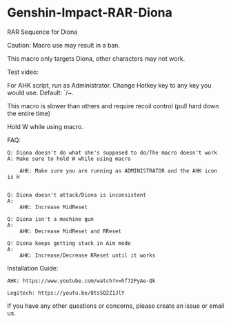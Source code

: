 # Genshin-Impact-RAR-Diona
RAR Sequence for Diona

Caution: Macro use may result in a ban.

This macro only targets Diona, other characters may not work.

Test video: 

For AHK script, run as Administrator. Change Hotkey key to any key you would use. Default: `/~.

This macro is slower than others and require recoil control (pull hard down the entire time)

Hold W while using macro.

FAQ:

	Q: Diona doesn't do what she's supposed to do/The macro doesn't work
    A: Make sure to hold W while using macro
		
        AHK: Make sure you are running as ADMINISTRATOR and the AHK icon is H
	

    Q: Diona doesn't attack/Diona is inconsistent
    A: 
        AHK: Increase MidReset
		
	Q: Diona isn't a machine gun
	A: 
		AHK: Decrease MidReset and RReset
		
	Q: Diona keeps getting stuck in Aim mode
	A:
		AHK: Increase/Decrease RReset until it works
		
  Installation Guide:

    AHK: https://www.youtube.com/watch?v=hf72PyAe-Qk
  
    Logitech: https://youtu.be/8tsSQ2Z1JlY
  
If you have any other questions or concerns, please create an issue or email us.
